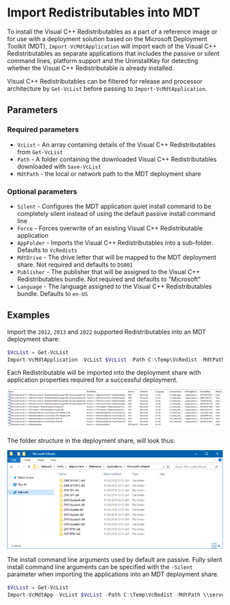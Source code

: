 # Import Redistributables into MDT

To install the Visual C++ Redistributables as a part of a reference image or for use with a deployment solution based on the Microsoft Deployment Toolkit (MDT), `Import-VcMdtApplication` will import each of the Visual C++ Redistributables as separate applications that includes the passive or silent command lines, platform support and the UninstallKey for detecting whether the Visual C++ Redistributable is already installed.

Visual C++ Redistributables can be filtered for release and processor architecture by `Get-VcList` before passing to `Import-VcMdtApplication`.

## Parameters

### Required parameters

* `VcList` - An array containing details of the Visual C++ Redistributables from `Get-VcList`
* `Path` - A folder containing the downloaded Visual C++ Redistributables downloaded with `Save-VcList`
* `MdtPath` - the local or network path to the MDT deployment share

### Optional parameters

* `Silent` - Configures the MDT application quiet install command to be completely silent instead of using the default passive install command line
* `Force` - Forces overwrite of an existing Visual C++ Redistributable application
* `AppFolder` - Imports the Visual C++ Redistributables into a sub-folder. Defaults to `VcRedists`
* `MdtDrive` - The drive letter that will be mapped to the MDT deployment share. Not required and defaults to `DS001`
* `Publisher` - The publisher that will be assigned to the Visual C++ Redistributables bundle. Not required and defaults to "Microsoft"
* `Language` - The language assigned to the Visual C++ Redistributables bundle. Defaults to `en-US`

## Examples

Import the `2012`, `2013` and `2022` supported Redistributables into an MDT deployment share:

```powershell
$VcList = Get-VcList
Import-VcMdtApplication -VcList $VcList -Path C:\Temp\VcRedist -MdtPath \\server\deployment
```

Each Redistributable will be imported into the deployment share with application properties required for a successful deployment.

![Microsoft Visual C++ Redistributables applications imported into an MDT share](assets/images/mdtvisualcapplications.png)

The folder structure in the deployment share, will look thus:

![Visual C++ Redistributables in the deployment share Application folder](assets/images/mdtvisualcapplicationsfolder.png)

The install command line arguments used by default are passive. Fully silent install command line arguments can be specified with the `-Silent` parameter when importing the applications into an MDT deployment share.

```powershell
$VcList = Get-VcList
Import-VcMdtApp -VcList $VcList -Path C:\Temp\VcRedist -MdtPath \\server\deployment -Silent
```
